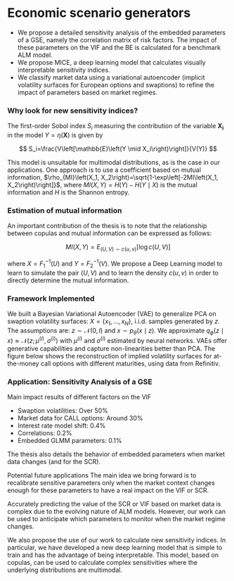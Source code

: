 # Economic scenario generators
- We propose a detailed sensitivity analysis of the embedded parameters of a GSE, namely the correlation matrix of risk factors. The impact of these parameters on the VIF and the BE is calculated for a benchmark ALM model.
- We propose MICE, a deep learning model that calculates visually interpretable sensitivity indices.
- We classify market data using a variational autoencoder (implicit volatility surfaces for European options and swaptions) to refine the impact of parameters based on market regimes.


### Why look for new sensitivity indices?  
The first-order Sobol index $S_i$ measuring the contribution of the variable $\mathbf{X}_{\mathbf{i}}$ in the model $Y=\eta(\mathbf{X})$ is given by

$$
S_i=\frac{V\left[\mathbb{E}\left(Y \mid X_i\right)\right]}{V(Y)}
$$

This model is unsuitable for multimodal distributions, as is the case in our applications. One approach is to use a coefficient based on mutual information, $\rho_{MI}\left(X_1, X_2\right)=\sqrt{1-\exp\left[-2MI\left(X_1, X_2\right)\right]}$, where $MI(X, Y)=H(Y)-H(Y \mid X)$ is the mutual information and $H$ is the Shannon entropy.

### Estimation of mutual information  
An important contribution of the thesis is to note that the relationship between copulas and mutual information can be expressed as follows:

$$
M I(X, Y) = E_{(U, V) \sim c(u, v)}[\log c(U, V)]
$$

where $X = F_1^{-1}(U)$ and $Y = F_2^{-1}(V)$. We propose a Deep Learning model to learn to simulate the pair $(U, V)$ and to learn the density $c(u, v)$ in order to directly determine the mutual information.


### Framework Implemented
We built a Bayesian Variational Autoencoder (VAE) to generalize PCA on swaption volatility surfaces: $X=\{x_1, \ldots, x_N\}$, i.i.d. samples generated by $z$. The assumptions are: $z \sim \mathcal{N}(0, I)$ and $x \sim p_\theta(x \mid z)$. We approximate $q_\phi(z \mid x) \approx \mathcal{N}\left(z ; \mu^{(i)}, \sigma^{(i)}\right)$ with $\mu^{(i)}$ and $\sigma^{(i)}$ estimated by neural networks. VAEs offer generative capabilities and capture non-linearities better than PCA. The figure below shows the reconstruction of implied volatility surfaces for at-the-money call options with different maturities, using data from Refinitiv.


### Application: Sensitivity Analysis of a GSE

Main impact results of different factors on the VIF
- Swaption volatilities: Over 50%
- Market data for CALL options: Around 30%
- Interest rate model shift: 0.4%
- Correlations: 0.2%
- Embedded GLMM parameters: 0.1%

The thesis also details the behavior of embedded parameters when market data changes (and for the SCR).

Potential future applications
The main idea we bring forward is to recalibrate sensitive parameters only when the market context changes enough for these parameters to have a real impact on the VIF or SCR.

Accurately predicting the value of the SCR or VIF based on market data is complex due to the evolving nature of ALM models. However, our work can be used to anticipate which parameters to monitor when the market regime changes.

We also propose the use of our work to calculate new sensitivity indices. In particular, we have developed a new deep learning model that is simple to train and has the advantage of being interpretable. This model, based on copulas, can be used to calculate complex sensitivities where the underlying distributions are multimodal.
